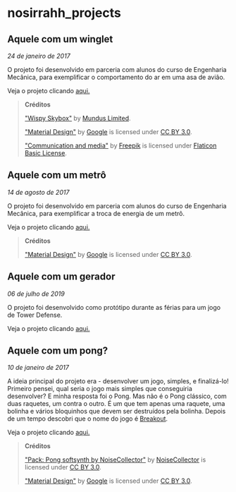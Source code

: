 # nosirrahh_projects

## Aquele com um winglet

*24 de janeiro de 2017*

O projeto foi desenvolvido em parceria com alunos do curso de Engenharia Mecânica, para exemplificar o comportamento do ar em uma asa de avião.

Veja o projeto clicando [aqui.](https://nosirrahh.github.io/nosirrahh_projects/winglet/index.html)

>**Créditos**
>
>["Wispy Skybox"](https://www.assetstore.unity3d.com/en/#!/content/21737) by [Mundus Limited](https://www.assetstore.unity3d.com/en/#!/search/page=1/sortby=popularity/query=publisher:4555).
>
>["Material Design"](http://www.flaticon.com/packs/material-design) by [Google](http://www.flaticon.com/authors/google) is licensed under [CC BY 3.0](https://creativecommons.org/licenses/by/3.0/).
>
>["Communication and media"](http://www.flaticon.com/packs/communication-and-media) by [Freepik](http://www.flaticon.com/authors/freepik) is licensed under [Flaticon Basic License](http://file000.flaticon.com/downloads/license/license.pdf).

## Aquele com um metrô

*14 de agosto de 2017*

O projeto foi desenvolvido em parceria com alunos do curso de Engenharia Mecânica, para exemplificar a troca de energia de um metrô.

Veja o projeto clicando [aqui.](https://nosirrahh.github.io/nosirrahh_projects/subway/index.html)

>**Créditos**
>
>["Material Design"](http://www.flaticon.com/packs/material-design) by [Google](http://www.flaticon.com/authors/google) is licensed under [CC BY 3.0](https://creativecommons.org/licenses/by/3.0/).

## Aquele com um gerador

*06 de julho de 2019*

O projeto foi desenvolvido como protótipo durante as férias para um jogo de Tower Defense.

Veja o projeto clicando [aqui.](https://nosirrahh.github.io/nosirrahh_projects/spawner_example/index.html)

## Aquele com um pong?

*10 de janeiro de 2017*

A ideia principal do projeto era - desenvolver um jogo, simples, e finalizá-lo! Primeiro pensei, qual seria o jogo mais simples que conseguiria desenvolver? E minha resposta foi o Pong. Mas não é o Pong clássico, com duas raquetes, um contra o outro. É um que tem apenas uma raquete, uma bolinha e vários bloquinhos que devem ser destruídos pela bolinha. 
Depois de um tempo descobri que o nome do jogo é [Breakout](https://pt.wikipedia.org/wiki/Breakout_(jogo_eletr%C3%B4nico)).

Veja o projeto clicando [aqui.](https://nosirrahh.github.io/nosirrahh_projects/nosirrahh_pong/index.html)

>**Créditos**
>
>["Pack: Pong softsynth by NoiseCollector"](https://www.freesound.org/people/NoiseCollector/packs/254/) by [NoiseCollector](https://www.freesound.org/people/NoiseCollector/) is licensed under [CC BY 3.0](https://creativecommons.org/licenses/by/3.0/).
>
>["Material Design"](http://www.flaticon.com/packs/material-design) by [Google](http://www.flaticon.com/authors/google) is licensed under [CC BY 3.0](https://creativecommons.org/licenses/by/3.0/).
